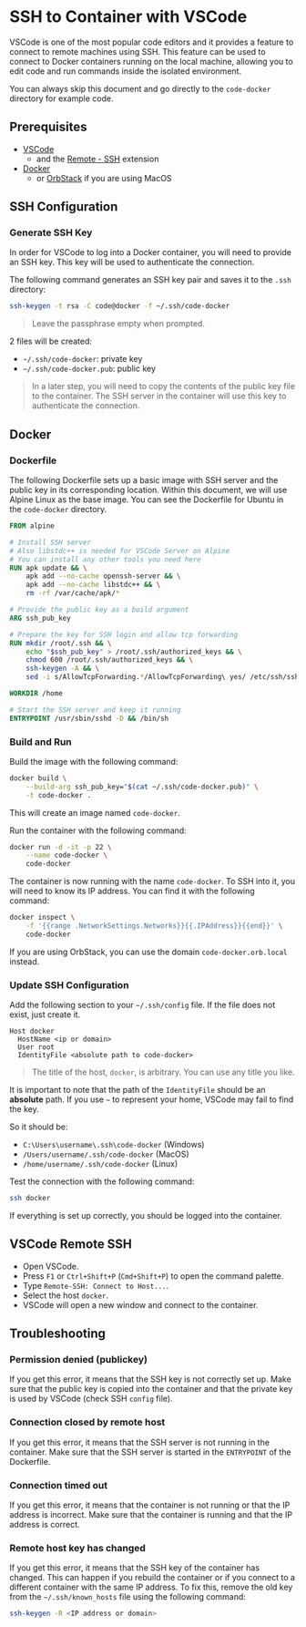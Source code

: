 # SSH to Container with VSCode

VSCode is one of the most popular code editors and
it provides a feature to connect to remote
machines using SSH. This feature can be used to
connect to Docker containers running on the local
machine, allowing you to edit code and run
commands inside the isolated environment.

You can always skip this document and go directly
to the `code-docker` directory for example code.

## Prerequisites

- [VSCode](https://code.visualstudio.com/)
  - and the [Remote - SSH](https://marketplace.visualstudio.com/items?itemName=ms-vscode-remote.remote-ssh) extension
- [Docker](https://www.docker.com/)
  - or [OrbStack](https://orbstack.dev/) if you are using MacOS

## SSH Configuration

### Generate SSH Key

In order for VSCode to log into a Docker
container, you will need to provide an SSH
key. This key will be used to authenticate
the connection.

The following command generates an SSH key
pair and saves it to the `.ssh` directory:

```bash
ssh-keygen -t rsa -C code@docker -f ~/.ssh/code-docker
```

> Leave the passphrase empty when prompted.

2 files will be created:

- `~/.ssh/code-docker`: private key
- `~/.ssh/code-docker.pub`: public key

> In a later step, you will need to copy the
> contents of the public key file to the
> container. The SSH server in the container will
> use this key to authenticate the connection.

## Docker

### Dockerfile

The following Dockerfile sets up a basic image
with SSH server and the public key in its
corresponding location. Within this document, we
will use Alpine Linux as the base image. You can
see the Dockerfile for Ubuntu in the `code-docker`
directory.

```Dockerfile
FROM alpine

# Install SSH server
# Also libstdc++ is needed for VSCode Server on Alpine
# You can install any other tools you need here
RUN apk update && \
    apk add --no-cache openssh-server && \
    apk add --no-cache libstdc++ && \
    rm -rf /var/cache/apk/*

# Provide the public key as a build argument
ARG ssh_pub_key

# Prepare the key for SSH login and allow tcp forwarding
RUN mkdir /root/.ssh && \
    echo "$ssh_pub_key" > /root/.ssh/authorized_keys && \
    chmod 600 /root/.ssh/authorized_keys && \
    ssh-keygen -A && \
    sed -i s/AllowTcpForwarding.*/AllowTcpForwarding\ yes/ /etc/ssh/sshd_config

WORKDIR /home

# Start the SSH server and keep it running
ENTRYPOINT /usr/sbin/sshd -D && /bin/sh
```

### Build and Run

Build the image with the following command:

```bash
docker build \
    --build-arg ssh_pub_key="$(cat ~/.ssh/code-docker.pub)" \
    -t code-docker .
```

This will create an image named `code-docker`.

Run the container with the following command:

```bash
docker run -d -it -p 22 \
    --name code-docker \
    code-docker
```

The container is now running with the name
`code-docker`. To SSH into it, you will need to
know its IP address. You can find it with the
following command:

```bash
docker inspect \
    -f '{{range .NetworkSettings.Networks}}{{.IPAddress}}{{end}}' \
    code-docker
```

If you are using OrbStack, you can use the
domain `code-docker.orb.local` instead.

### Update SSH Configuration

Add the following section to your
`~/.ssh/config` file. If the file does not
exist, just create it.

```ssh-config
Host docker
  HostName <ip or domain>
  User root
  IdentityFile <absolute path to code-docker>
```

> The title of the host, `docker`, is arbitrary.
> You can use any title you like.

It is important to note that the path of the
`IdentityFile` should be an **absolute** path. If
you use `~` to represent your home, VSCode may
fail to find the key.

So it should be:

- `C:\Users\username\.ssh\code-docker` (Windows)
- `/Users/username/.ssh/code-docker` (MacOS)
- `/home/username/.ssh/code-docker` (Linux)

Test the connection with the following command:

```bash
ssh docker
```

If everything is set up correctly, you should
be logged into the container.

## VSCode Remote SSH

- Open VSCode.
- Press `F1` or `Ctrl+Shift+P` (`Cmd+Shift+P`) to
  open the command palette.
- Type `Remote-SSH: Connect to Host...`.
- Select the host `docker`.
- VSCode will open a new window and connect to
  the container.

## Troubleshooting

### Permission denied (publickey)

If you get this error, it means that the SSH key
is not correctly set up. Make sure that the public
key is copied into the container and that the
private key is used by VSCode (check SSH `config`
file).

### Connection closed by remote host

If you get this error, it means that the SSH
server is not running in the container. Make sure
that the SSH server is started in the `ENTRYPOINT`
of the Dockerfile.

### Connection timed out

If you get this error, it means that the container
is not running or that the IP address is
incorrect. Make sure that the container is running
and that the IP address is correct.

### Remote host key has changed

If you get this error, it means that the SSH key
of the container has changed. This can happen if
you rebuild the container or if you connect to a
different container with the same IP address. To
fix this, remove the old key from the
`~/.ssh/known_hosts` file using the following
command:

```bash
ssh-keygen -R <IP address or domain>
```